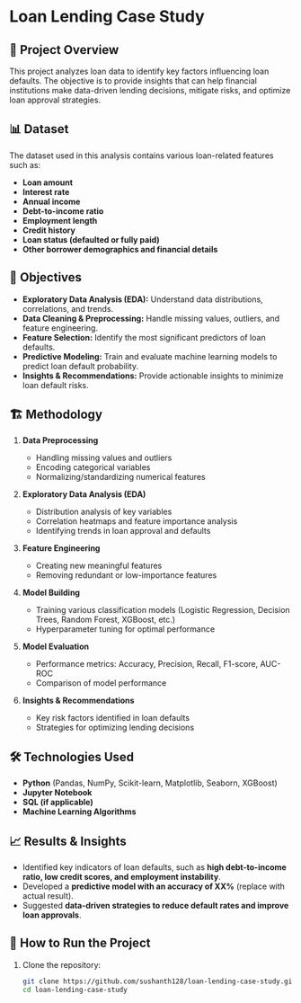 # Loan Lending Case Study

## 📌 Project Overview
This project analyzes loan data to identify key factors influencing loan defaults. The objective is to provide insights that can help financial institutions make data-driven lending decisions, mitigate risks, and optimize loan approval strategies.

## 📊 Dataset
The dataset used in this analysis contains various loan-related features such as:
- **Loan amount**
- **Interest rate**
- **Annual income**
- **Debt-to-income ratio**
- **Employment length**
- **Credit history**
- **Loan status (defaulted or fully paid)**
- **Other borrower demographics and financial details**

## 🎯 Objectives
- **Exploratory Data Analysis (EDA):** Understand data distributions, correlations, and trends.
- **Data Cleaning & Preprocessing:** Handle missing values, outliers, and feature engineering.
- **Feature Selection:** Identify the most significant predictors of loan defaults.
- **Predictive Modeling:** Train and evaluate machine learning models to predict loan default probability.
- **Insights & Recommendations:** Provide actionable insights to minimize loan default risks.

## 🏗️ Methodology
1. **Data Preprocessing**
   - Handling missing values and outliers
   - Encoding categorical variables
   - Normalizing/standardizing numerical features

2. **Exploratory Data Analysis (EDA)**
   - Distribution analysis of key variables
   - Correlation heatmaps and feature importance analysis
   - Identifying trends in loan approval and defaults

3. **Feature Engineering**
   - Creating new meaningful features
   - Removing redundant or low-importance features

4. **Model Building**
   - Training various classification models (Logistic Regression, Decision Trees, Random Forest, XGBoost, etc.)
   - Hyperparameter tuning for optimal performance

5. **Model Evaluation**
   - Performance metrics: Accuracy, Precision, Recall, F1-score, AUC-ROC
   - Comparison of model performance

6. **Insights & Recommendations**
   - Key risk factors identified in loan defaults
   - Strategies for optimizing lending decisions

## 🛠️ Technologies Used
- **Python** (Pandas, NumPy, Scikit-learn, Matplotlib, Seaborn, XGBoost)
- **Jupyter Notebook**
- **SQL (if applicable)**
- **Machine Learning Algorithms**

## 📈 Results & Insights
- Identified key indicators of loan defaults, such as **high debt-to-income ratio, low credit scores, and employment instability**.
- Developed a **predictive model with an accuracy of XX%** (replace with actual result).
- Suggested **data-driven strategies to reduce default rates and improve loan approvals**.

## 🚀 How to Run the Project
1. Clone the repository:
   ```sh
   git clone https://github.com/sushanth128/loan-lending-case-study.git
   cd loan-lending-case-study
